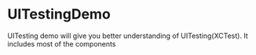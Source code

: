# UITestingDemo
UITesting demo will give you better understanding of UITesting(XCTest). It includes most of the components 
